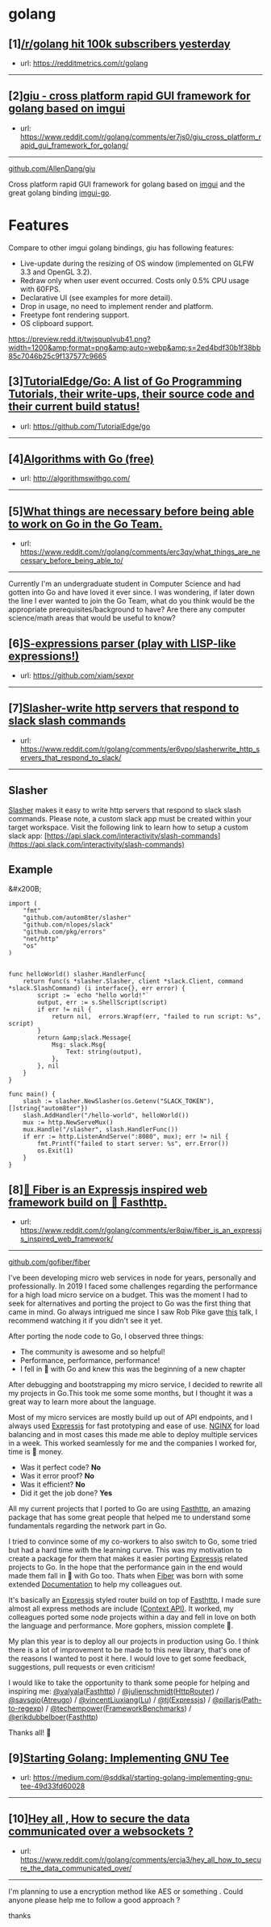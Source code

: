 # golang
## [1][/r/golang hit 100k subscribers yesterday](https://www.reddit.com/r/golang/comments/er8klk/rgolang_hit_100k_subscribers_yesterday/)
- url: https://redditmetrics.com/r/golang
---

## [2][giu - cross platform rapid GUI framework for golang based on imgui](https://www.reddit.com/r/golang/comments/er7js0/giu_cross_platform_rapid_gui_framework_for_golang/)
- url: https://www.reddit.com/r/golang/comments/er7js0/giu_cross_platform_rapid_gui_framework_for_golang/
---
[github.com/AllenDang/giu](https://github.com/AllenDang/giu)

Cross platform rapid GUI framework for golang based on [imgui](https://github.com/ocornut/imgui) and the great golang binding [imgui-go](https://github.com/inkyblackness/imgui-go).

# Features

Compare to other imgui golang bindings, giu has following features:

* Live-update during the resizing of OS window (implemented on GLFW 3.3 and OpenGL 3.2).
* Redraw only when user event occurred. Costs only 0.5% CPU usage with 60FPS.
* Declarative UI (see examples for more detail).
* Drop in usage, no need to implement render and platform.
* Freetype font rendering support.
* OS clipboard support.

https://preview.redd.it/twjsquplvub41.png?width=1200&amp;format=png&amp;auto=webp&amp;s=2ed4bdf30b1f38bb85c7046b25c9f137577c9665
## [3][TutorialEdge/Go: A list of Go Programming Tutorials, their write-ups, their source code and their current build status!](https://www.reddit.com/r/golang/comments/er3dsy/tutorialedgego_a_list_of_go_programming_tutorials/)
- url: https://github.com/TutorialEdge/go
---

## [4][Algorithms with Go (free)](https://www.reddit.com/r/golang/comments/eqvurh/algorithms_with_go_free/)
- url: http://algorithmswithgo.com/
---

## [5][What things are necessary before being able to work on Go in the Go Team.](https://www.reddit.com/r/golang/comments/erc3qy/what_things_are_necessary_before_being_able_to/)
- url: https://www.reddit.com/r/golang/comments/erc3qy/what_things_are_necessary_before_being_able_to/
---
Currently I'm an undergraduate student in Computer Science and had gotten into Go and have loved it ever since. I was wondering, if later down the line I ever wanted to join the Go Team, what do you think would be the appropriate prerequisites/background to have? Are there any computer science/math areas that would be useful to know?
## [6][S-expressions parser (play with LISP-like expressions!)](https://www.reddit.com/r/golang/comments/er8p8o/sexpressions_parser_play_with_lisplike_expressions/)
- url: https://github.com/xiam/sexpr
---

## [7][Slasher-write http servers that respond to slack slash commands](https://www.reddit.com/r/golang/comments/er6vpo/slasherwrite_http_servers_that_respond_to_slack/)
- url: https://www.reddit.com/r/golang/comments/er6vpo/slasherwrite_http_servers_that_respond_to_slack/
---
## Slasher

[Slasher](https://github.com/autom8ter/slasher) makes it easy to write http servers that respond to slack slash commands. Please note, a custom slack app must be created within your target workspace. Visit the following link to learn how to setup a custom slack app: [https://api.slack.com/interactivity/slash-commands](https://api.slack.com/interactivity/slash-commands)

## Example

&amp;#x200B;

    import (
    	"fmt"
    	"github.com/autom8ter/slasher"
    	"github.com/nlopes/slack"
    	"github.com/pkg/errors"
    	"net/http"
    	"os"
    )
    
    
    func helloWorld() slasher.HandlerFunc{
    	return func(s *slasher.Slasher, client *slack.Client, command *slack.SlashCommand) (i interface{}, err error) {
    		script := `echo "hello world!"`
    		output, err := s.ShellScript(script)
    		if err != nil {
    			return nil,  errors.Wrapf(err, "failed to run script: %s", script)
    		}
    		return &amp;slack.Message{
    			Msg: slack.Msg{
    				Text: string(output),
    			},
    		}, nil
    	}
    }
    
    func main() {
    	slash := slasher.NewSlasher(os.Getenv("SLACK_TOKEN"), []string{"autom8ter"})
    	slash.AddHandler("/hello-world", helloWorld())
    	mux := http.NewServeMux()
    	mux.Handle("/slasher", slash.HandlerFunc())
    	if err := http.ListenAndServe(":8080", mux); err != nil {
    		fmt.Printf("failed to start server: %s", err.Error())
    		os.Exit(1)
    	}
    }
## [8][🔌 Fiber is an Expressjs inspired web framework build on 🚀 Fasthttp.](https://www.reddit.com/r/golang/comments/er8qjw/fiber_is_an_expressjs_inspired_web_framework/)
- url: https://www.reddit.com/r/golang/comments/er8qjw/fiber_is_an_expressjs_inspired_web_framework/
---
[github.com/gofiber/fiber](https://github.com/gofiber/fiber)

I've been developing micro web services in node for years, personally and professionally. In 2019 I faced some challenges regarding the performance for a high load micro service on a budget. This was the moment I had to seek for alternatives and porting the project to Go was the first thing that came in mind. Go always intrigued me since I saw Rob Pike gave [this](https://www.youtube.com/watch?v=PAAkCSZUG1c) talk, I recommend watching it if you didn't see it yet.

After porting the node code to Go, I observed three things:

* The community is awesome and so helpful!
* Performance, performance, performance!
* I fell in 💖 with Go and knew this was the beginning of a new chapter

After debugging and bootstrapping my micro service, I decided to rewrite all my projects in Go.This took me some some months, but I thought it was a great way to learn more about the language.

Most of my micro services are mostly build up out of API endpoints, and I always used [Expressjs](https://expressjs.com/) for fast prototyping and ease of use. [NGINX](https://www.nginx.com/) for load balancing and in most cases this made me able to deploy multiple services in a week. This worked seamlessly for me and the companies I worked for, time is 💸 money.

* Was it perfect code?       **No**
* Was it error proof?          **No**
* Was it efficient?                **No**
* Did it get the job done?  **Yes**

All my current projects that I ported to Go are using [Fasthttp](https://github.com/valyala/fasthttp), an amazing package that has some great people that helped me to understand some fundamentals regarding the network part in Go.

I tried to convince some of my co-workers to also switch to Go, some tried but had a hard time with the learning curve. This was my motivation to create a package for them that makes it easier porting [Expressjs](https://expressjs.com/) related projects to Go. In the hope that the performance gain in the end would made them fall in 💖 with Go too. Thats when [Fiber](https://github.com/gofiber/fiber) was born with some extended [Documentation](https://gofiber.github.io/fiber/#/) to help my colleagues out.

It's basically an [Expressjs](https://expressjs.com/) styled router build on top of [Fasthttp](https://github.com/valyala/fasthttp), I made sure almost all express methods are include ([Context API)](https://gofiber.github.io/fiber/#/context). It worked, my colleagues ported some node projects within a day and fell in love on both the language and performance. More gophers, mission complete 💪.

My plan this year is to deploy all our projects in production using Go. I think there is a lot of improvement to be made to this new library, that's one of the reasons I wanted to post it here. I would love to get some feedback, suggestions, pull requests or even criticism!

I would like to take the opportunity to thank some people for helping and inspiring me: [@valyala](https://github.com/valyala)([Fasthttp](https://github.com/valyala/fasthttp/blob/master/LICENSE)) / [@julienschmidt](https://github.com/julienschmidt)([HttpRouter](https://github.com/julienschmidt/httprouter)) / [@savsgio](https://github.com/savsgio)([Atreugo](https://github.com/savsgio/atreugo/blob/master/LICENSE)) / [@vincentLiuxiang](https://github.com/vincentLiuxiang)([Lu](https://github.com/vincentLiuxiang/lu/blob/master/LICENSE)) / [@tj](https://github.com/tj)([Expressjs](https://github.com/expressjs/express)) / [@pillarjs](https://github.com/pillarjs)([Path-to-regexp](https://github.com/pillarjs/path-to-regexp/blob/master/LICENSE)) / [@techempower](https://github.com/TechEmpower)([FrameworkBenchmarks](https://github.com/TechEmpower/FrameworkBenchmarks)) / [@erikdubbelboer](https://github.com/erikdubbelboer)([Fasthttp](https://github.com/valyala/fasthttp/blob/master/LICENSE))

Thanks all! 💖
## [9][Starting Golang: Implementing GNU Tee](https://www.reddit.com/r/golang/comments/ercwcd/starting_golang_implementing_gnu_tee/)
- url: https://medium.com/@sddkal/starting-golang-implementing-gnu-tee-49d33fd60028
---

## [10][Hey all , How to secure the data communicated over a websockets ?](https://www.reddit.com/r/golang/comments/ercja3/hey_all_how_to_secure_the_data_communicated_over/)
- url: https://www.reddit.com/r/golang/comments/ercja3/hey_all_how_to_secure_the_data_communicated_over/
---
I'm planning to use a encryption method like AES or something . Could anyone please help me to follow a good approach ?   


thanks
